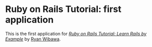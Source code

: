 # Ruby on Rails Tutorial: first application
This is the first application for
[*Ruby on Rails Tutorial: Learn Rails by Example*](http://railstutorial.org)
by [Ryan Wibawa](http://www.avisow.com/).